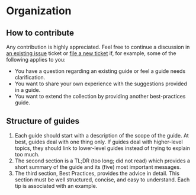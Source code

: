 # Organization

## How to contribute

Any contribution is highly appreciated. Feel free to continue a discussion in [an
existing issue](https://github.com/pytask-dev/pytask/issues) ticket or [file a new
ticket](https://github.com/pytask-dev/pytask/issues/new/choose) if, for example, some
of the following applies to you:

- You have a question regarding an existing guide or feel a guide needs clarification.
- You want to share your own experience with the suggestions provided in a guide.
- You want to extend the collection by providing another best-practices guide.

## Structure of guides

1. Each guide should start with a description of the scope of the guide. At best, guides
   deal with one thing only. If guides deal with higher-level topics, they should link
   to lower-level guides instead of trying to explain too much.
2. The second section is a TL;DR (too long; did not read) which provides a short summary
   of the guide and its (five) most important messages.
3. The third section, Best Practices, provides the advice in detail. This section must
   be well structured, concise, and easy to understand. Each tip is associated with an
   example.
